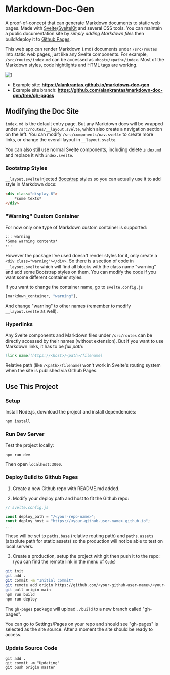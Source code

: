 # Markdown-Doc-Gen

A proof-of-concept that can generate Markdown documents to static web pages. Made with [Svelte](https://svelte.dev/)/[SvelteKit](https://kit.svelte.dev/) and several CSS tools. You can maintain a public documentation site by *simply adding Markdown files* then build/deploy it to [Github Pages](https://pages.github.com/). 

This web app can render Markdown (.md) documents under ```/src/routes``` into static web pages, just like any Svelte components. For example, ```/src/routes/index.md``` can be accessed as ```<host>/<path>/index```. Most of the Markdown styles, code hightlights and HTML tags are working.

![1](https://user-images.githubusercontent.com/44191076/176992155-794b458b-9136-4be5-9f80-fc03aa6940dd.png)

* Example site: **https://alankrantas.github.io/markdown-doc-gen**
* Example site branch: **https://github.com/alankrantas/markdown-doc-gen/tree/gh-pages**

## Modifying the Doc Site

```index.md``` is the default entry page. But any Markdown docs will be wrapped under ```/src/routes/__layout.svelte```, which also create a navigation section on the left. You can modify  ```/src/components/nav.svelte``` to create more links, or change the overall layout in ```__layout.svelte```.

You can also still use normal Svelte components, including delete ```index.md``` and replace it with ```index.svelte```.

### Bootstrap Styles

```__layout.svelte``` injected [Bootstrap](https://getbootstrap.com/) styles so you can actually use it to add style in Markdown docs:

```markdown
<div class="display-6">
    *some texts*
</div>
```

### "Warning" Custom Container

For now only one type of Markdown custom container is supported:

```markdown
::: warning
*Some warning contents*
:::
```

However the package I've used doesn't render styles for it, only create a ```<div class="warning"></div>```. So there is a section of code in ```__layout.svelte``` which will find all blocks with the class name "warning" and add some Bootstrap styles on them. You can modify the code if you want some different container styles.

If you want to change the container name, go to ```svelte.config.js``` 

```js
[markdown_container, "warning"],
```

And change "warning" to other names (remember to modify ```__layout.svelte``` as well).

### Hyperlinks

Any Svelte components and Markdown files under ```/src/routes``` can be directly accessed by their names (without extension). But if you want to use Markdown links, it has to be *full path*:

```markdown
[link name](https://<host>/<path>/filename)
```

Relative path (like ```/<path>/filename```) won't work in Svelte's routing system when the site is published via Github Pages.

## Use This Project

### Setup

Install Node.js, download the project and install dependencies:

```bash
npm install
```

### Run Dev Server

Test the project locally:

```bash
npm run dev
```

Then open ```localhost:3000```.

### Deploy Build to Github Pages

1. Create a new Github repo with README.md added.

2. Modify your deploy path and host to fit the Github repo:

```js
// svelte.config.js

const deploy_path = "/<your-repo-name>";
const deploy_host = "https://<your-github-user-name>.github.io";
...
```

These will be set to ```paths.base``` (relative routing path) and ```paths.assets``` (absolute path for static assets) so the production will not be able to test on local servers.

3. Create a production, setup the project with git then push it to the repo: (you can find the remote link in the menu of ```Code```)

```bash
git init
git add .
git commit -m "Initial commit"
git remote add origin https://github.com/<your-github-user-name>/<your-repo-name>.git
git pull origin main
npm run build
npm run deploy
```

The ```gh-pages``` package will upload ```./build``` to a new branch called "gh-pages".

You can go to Settings/Pages on your repo and should see "gh-pages" is selected as the site source. After a moment the site should be ready to access.

### Update Source Code

```
git add .
git commit -m "Updating"
git push origin master
```